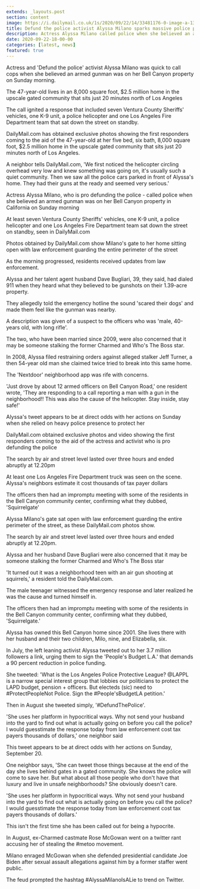 ```yaml
---
extends: _layouts.post
section: content
image: https://i.dailymail.co.uk/1s/2020/09/22/14/33481176-0-image-a-13_1600780403940.jpg 
title: Defund the police activist Alyssa Milano sparks massive police presence after calling 911 
description: Actress Alyssa Milano called police when she believed an armed gunman was on her Bell Canyon property in California on Sunday morning. 
date: 2020-09-22-18-00-00 
categories: [latest, news] 
featured: true 
--- 
```

Actress and 'Defund the police' activist Alyssa Milano was quick to call cops when she believed an armed gunman was on her Bell Canyon property on Sunday morning.

The 47-year-old lives in an 8,000 square foot, $2.5 million home in the upscale gated community that sits just 20 minutes north of Los Angeles

The call ignited a response that included seven Ventura County Sheriffs' vehicles, one K-9 unit, a police helicopter and one Los Angeles Fire Department team that sat down the street on standby. 

DailyMail.com has obtained exclusive photos showing the first responders coming to the aid of the 47-year-old at her five bed, six bath, 8,000 square foot, $2.5 million home in the upscale gated community that sits just 20 minutes north of Los Angeles.

A neighbor tells DailyMail.com, 'We first noticed the helicopter circling overhead very low and knew something was going on, it's usually such a quiet community. Then we saw all the police cars parked in front of Alyssa's home. They had their guns at the ready and seemed very serious.'

Actress Alyssa Milano, who is pro defunding the police - called police when she believed an armed gunman was on her Bell Canyon property in California on Sunday morning

At least seven Ventura County Sheriffs' vehicles, one K-9 unit, a police helicopter and one Los Angeles Fire Department team sat down the street on standby, seen in DailyMail.com

Photos obtained by DailyMail.com show Milano's gate to her home sitting open with law enforcement guarding the entire perimeter of the street

As the morning progressed, residents received updates from law enforcement.

Alyssa and her talent agent husband Dave Bugliari, 39, they said, had dialed 911 when they heard what they believed to be gunshots on their 1.39-acre property.

They allegedly told the emergency hotline the sound 'scared their dogs' and made them feel like the gunman was nearby.

A description was given of a suspect to the officers who was 'male, 40-years old, with long rifle'.

The two, who have been married since 2009, were also concerned that it may be someone stalking the former Charmed and Who's The Boss star.

In 2008, Alyssa filed restraining orders against alleged stalker Jeff Turner, a then 54-year old man she claimed twice tried to break into this same home. 

The 'Nextdoor' neighborhood app was rife with concerns.

'Just drove by about 12 armed officers on Bell Canyon Road,' one resident wrote, 'They are responding to a call reporting a man with a gun in the neighborhood!! This was also the cause of the helicopter. Stay inside, stay safe!'

Alyssa's tweet appears to be at direct odds with her actions on Sunday when she relied on heavy police presence to protect her 

DailyMail.com obtained exclusive photos and video showing the first responders coming to the aid of the actress and activist who is pro defunding the police

The search by air and street level lasted over three hours and ended abruptly at 12.20pm

At least one Los Angeles Fire Department truck was seen on the scene. Alyssa's neighbors estimate it cost thousands of tax payer dollars

The officers then had an impromptu meeting with some of the residents in the Bell Canyon community center, confirming what they dubbed, 'Squirrelgate'

Alyssa Milano's gate sat open with law enforcement guarding the entire perimeter of the street, as these DailyMail.com photos show.

The search by air and street level lasted over three hours and ended abruptly at 12.20pm.

Alyssa and her husband Dave Bugliari were also concerned that it may be someone stalking the former Charmed and Who's The Boss star

'It turned out it was a neighborhood teen with an air gun shooting at squirrels,' a resident told the DailyMail.com.

The male teenager witnessed the emergency response and later realized he was the cause and turned himself in.

The officers then had an impromptu meeting with some of the residents in the Bell Canyon community center, confirming what they dubbed, 'Squirrelgate.'

Alyssa has owned this Bell Canyon home since 2001. She lives there with her husband and their two children, Milo, nine, and Elizabella, six. 

In July, the left leaning activist Alyssa tweeted out to her 3.7 million followers a link, urging them to sign the 'People's Budget L.A.' that demands a 90 percent reduction in police funding.

She tweeted: 'What is the Los Angeles Police Protective League? @LAPPL is a narrow special interest group that lobbies our politicians to protect the LAPD budget, pension + officers. But electeds (sic) need to #ProtectPeopleNot Police. Sign the #People'sBudgetLA petition.'

Then in August she tweeted simply, '#DefundThePolice'.  

'She uses her platform in hypocritical ways. Why not send your husband into the yard to find out what is actually going on before you call the police? I would guesstimate the response today from law enforcement cost tax payers thousands of dollars,' one neighbor said

This tweet appears to be at direct odds with her actions on Sunday, September 20.

One neighbor says, 'She can tweet those things because at the end of the day she lives behind gates in a gated community. She knows the police will come to save her. But what about all those people who don't have that luxury and live in unsafe neighborhoods? She obviously doesn't care. 

'She uses her platform in hypocritical ways. Why not send your husband into the yard to find out what is actually going on before you call the police? I would guesstimate the response today from law enforcement cost tax payers thousands of dollars.'

This isn't the first time she has been called out for being a hypocrite.

In August, ex-Charmed castmate Rose McGowan went on a twitter rant accusing her of stealing the #metoo movement.

Milano enraged McGowan when she defended presidential candidate Joe Biden after sexual assault allegations against him by a former staffer went public.

The feud prompted the hashtag #AlyssaMilanoIsALie to trend on Twitter. 

